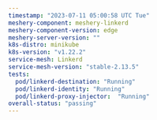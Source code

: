 ```yaml
---
timestamp: "2023-07-11 05:00:58 UTC Tue"
meshery-component: meshery-linkerd
meshery-component-version: edge
meshery-server-version: ""
k8s-distro: minikube
k8s-version: "v1.22.2"
service-mesh: Linkerd
service-mesh-version: "stable-2.13.5"
tests:
  pod/linkerd-destination: "Running"
  pod/linkerd-identity: "Running"
  pod/linkerd-proxy-injector:  "Running"
overall-status: "passing"
---
```

